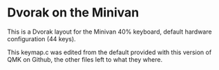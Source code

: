 # Dvorak on the Minivan

This is a Dvorak layout for the Minivan 40% keyboard, default hardware
configuration (44 keys).

This keymap.c was edited from the default provided with this version of
QMK on Github, the other files left to what they where.


